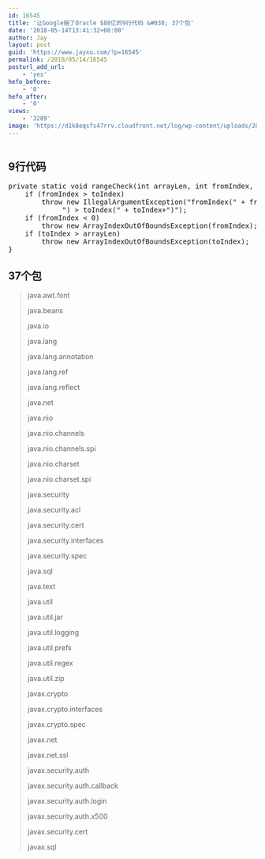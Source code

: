 ```yaml
---
id: 16545
title: '让Google赔了Oracle $88亿的9行代码 &#038; 37个包'
date: '2018-05-14T13:41:32+08:00'
author: Jay
layout: post
guid: 'https://www.jayxu.com/?p=16545'
permalink: /2018/05/14/16545
posturl_add_url:
    - 'yes'
hefo_before:
    - '0'
hefo_after:
    - '0'
views:
    - '3289'
image: 'https://d1k8eqsfs47rrv.cloudfront.net/log/wp-content/uploads/2018/05/Oracle-Google-Android-Lawsuit-1.jpg'
---
```


<!-- wp:image {"id":16548} -->
<figure class="wp-block-image"><img src="https://www.jayxu.com/log/wp-content/uploads/2018/05/Oracle-Google-Android-Lawsuit-1.jpg" alt="" class="wp-image-16548"/></figure>
<!-- /wp:image -->

<!-- wp:paragraph -->
<p></p>
<!-- /wp:paragraph -->

<!-- wp:heading -->
<h2>9行代码</h2>
<!-- /wp:heading -->

<!-- wp:enlighter/codeblock -->
<pre class="EnlighterJSRAW" data-enlighter-language="generic" data-enlighter-theme="" data-enlighter-highlight="" data-enlighter-linenumbers="" data-enlighter-lineoffset="" data-enlighter-title="" data-enlighter-group="">private static void rangeCheck(int arrayLen, int fromIndex, int toIndex) {
    if (fromIndex > toIndex)
        throw new IllegalArgumentException("fromIndex(" + fromIndex +
             ") > toIndex(" + toIndex+")");
    if (fromIndex &lt; 0)
        throw new ArrayIndexOutOfBoundsException(fromIndex);
    if (toIndex > arrayLen)
        throw new ArrayIndexOutOfBoundsException(toIndex);
}
</pre>
<!-- /wp:enlighter/codeblock -->

<!-- wp:paragraph -->
<p></p>
<!-- /wp:paragraph -->

<!-- wp:heading -->
<h2>37个包</h2>
<!-- /wp:heading -->

<!-- wp:quote -->
<blockquote class="wp-block-quote"><p>java.awt.font</p><p>java.beans</p><p>java.io</p><p>java.lang</p><p>java.lang.annotation</p><p>java.lang.ref</p><p>java.lang.reflect</p><p>java.net</p><p>java.nio</p><p>java.nio.channels</p><p>java.nio.channels.spi</p><p>java.nio.charset</p><p>java.nio.charset.spi</p><p>java.security</p><p>java.security.acl</p><p>java.security.cert</p><p>java.security.interfaces</p><p>java.security.spec</p><p>java.sql</p><p>java.text</p><p>java.util</p><p>java.util.jar</p><p>java.util.logging</p><p>java.util.prefs</p><p>java.util.regex</p><p>java.util.zip</p><p>javax.crypto</p><p>javax.crypto.interfaces</p><p>javax.crypto.spec</p><p>javax.net</p><p>javax.net.ssl</p><p>javax.security.auth</p><p>javax.security.auth.callback</p><p>javax.security.auth.login</p><p>javax.security.auth.x500</p><p>javax.security.cert</p><p>javax.sql</p></blockquote>
<!-- /wp:quote -->